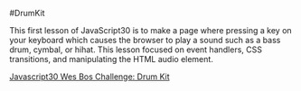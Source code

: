 #DrumKit

This first lesson of JavaScript30 is to make a page where pressing a key on your keyboard which causes the browser to play a sound such as a bass drum, cymbal, or hihat. This lesson focused on event handlers, CSS transitions, and manipulating the HTML audio element.

[Javascript30 Wes Bos Challenge: Drum Kit](https://youtu.be/XCdpcLcob5c)
